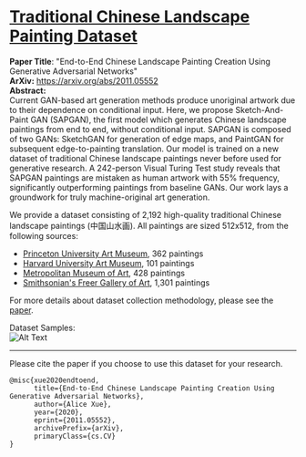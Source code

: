 <h1><u>Traditional Chinese Landscape Painting Dataset </u></h1>


<b>Paper Title</b>: "End-to-End Chinese Landscape Painting Creation Using Generative Adversarial Networks"\
<b>ArXiv:</b> https://arxiv.org/abs/2011.05552 \
<b>Abstract:</b> \
Current GAN-based art generation methods produce unoriginal artwork due to their dependence on conditional input. Here, we propose Sketch-And-Paint GAN (SAPGAN), the first model which generates Chinese landscape paintings from end to end, without conditional input. SAPGAN is composed of two GANs: SketchGAN for generation of edge maps, and PaintGAN for subsequent edge-to-painting translation. Our model is trained on a new dataset of traditional Chinese landscape paintings never before used for generative research. A 242-person Visual Turing Test study reveals that SAPGAN paintings are mistaken as human artwork with 55% frequency, significantly outperforming paintings from baseline GANs. Our work lays a groundwork for truly machine-original art generation.


We provide a dataset consisting of 2,192 high-quality traditional Chinese landscape paintings (中国山水画). All paintings are sized 512x512, from the following sources:
* <a href=https://artmuseum.princeton.edu/search/collections>Princeton University Art Museum</a>, 362 paintings
* <a href=https://harvardartmuseums.org/collections/api>Harvard University Art Museum</a>, 101 paintings
* <a href=https://metmuseum.github.io/>Metropolitan Museum of Art</a>, 428 paintings
* <a href=http://edan.si.edu/openaccess/apidocs/>Smithsonian's Freer Gallery of Art</a>, 1,301 paintings

For more details about dataset collection methodology, please see the <a href=https://arxiv.org/abs/2011.05552>paper</a>.

Dataset Samples:\
![Alt Text](https://github.com/alicex2020/Chinese-Landscape-Painting-Dataset/blob/main/dataset-samples.jpg)

---

Please cite the paper if you choose to use this dataset for your research.

```
@misc{xue2020endtoend,
      title={End-to-End Chinese Landscape Painting Creation Using Generative Adversarial Networks}, 
      author={Alice Xue},
      year={2020},
      eprint={2011.05552},
      archivePrefix={arXiv},
      primaryClass={cs.CV}
}
```
